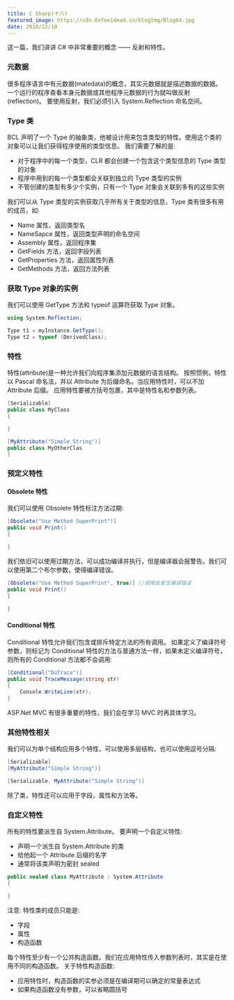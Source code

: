 ```yaml
---
title: C Sharp(十八)
featured_image: https://cdn.0xfee1dead.cn/blogImg/Blog64.jpg
date: 2018/12/10
---
```


这一篇，我们讲讲 C# 中非常重要的概念 —— 反射和特性。

### 元数据
很多程序语言中有元数据(matedata)的概念，其实元数据就是描述数据的数据。
一个运行的程序查看本身元数据或其他程序元数据的行为就叫做反射(reflection)。
要使用反射，我们必须引入 System.Reflection 命名空间。

### Type 类
BCL 声明了一个 Type 的抽象类，他被设计用来包含类型的特性。使用这个类的对象可以让我们获得程序使用的类型信息。
我们需要了解的是: 
- 对于程序中的每一个类型，CLR 都会创建一个包含这个类型信息的 Type 类型的对象
- 程序中用到的每一个类型都会关联到独立的 Type 类型的实例
- 不管创建的类型有多少个实例，只有一个 Type 对象会关联到多有的这些实例

我们可以从 Type 类型的实例获取几乎所有关于类型的信息，Type 类有很多有用的成员，如: 
- Name 属性，返回类型名
- NameSapce 属性，返回类型声明的命名空间
- Assembly 属性，返回程序集
- GetFields 方法，返回字段列表
- GetProperties 方法，返回属性列表
- GetMethods 方法，返回方法列表

### 获取 Type 对象的实例
我们可以使用 GetType 方法和 typeof 运算符获取 Type 对象。
``` csharp
using System.Reflection;

Type t1 = myInstance.GetType();
Type t2 = typeof (DerivedClass);
```

### 特性
特性(attribute)是一种允许我们向程序集添加元数据的语言结构。
按照惯例，特性以 Pascal 命名法，并以 Attribute 为后缀命名。当应用特性时，可以不加 Attribute 后缀。
应用特性要被方括号包裹，其中是特性名和参数列表。
``` csharp
[Serializable]
public class MyClass
{

}

[MyAttribute("Simple String")]
public class MyOtherClas
}
```

### 预定义特性
#### Obsolete 特性
我们可以使用 Obsolete 特性标注方法过期: 
``` csharp
[Obsolete("Use Method SuperPrint")]
public void Print()
{

}
```

我们依旧可以使用过期方法，可以成功编译并执行，但是编译器会报警告。我们可以使用第二个布尔参数，使得编译错误。
``` csharp
[Obsolete("Use Method SuperPrint", true)] //调用会发生编译错误
public void Print()
{

}
```

#### Conditional 特性
Conditional 特性允许我们包含或排斥特定方法的所有调用。
如果定义了编译符号参数，则标记为 Conditional 特性的方法与普通方法一样，如果未定义编译符号，则所有的 Conditional 方法都不会调用: 
``` csharp
[Conditional("DoTrace")]
public void TraceMessage(string str)
{
    Console.WriteLine(str);
}
```
ASP.Net MVC 有很多重要的特性，我们会在学习 MVC 时再具体学习。

### 其他特性相关
我们可以为单个结构应用多个特性，可以使用多层结构，也可以使用逗号分隔: 
``` csharp
[Serializable]
[MyAttribute("Simple String")]

[Serializable, MyAttribute("Simple String")]
```

除了类，特性还可以应用于字段，属性和方法等。

### 自定义特性
所有的特性要派生自 System.Attribute。
要声明一个自定义特性: 
- 声明一个派生自 System.Attribute 的类
- 给他起一个 Attribute 后缀的名字
- 通常将该类声明为密封 sealed

``` csharp
public sealed class MyAttribute : System.Attribute
{

}
```

注意: 特性类的成员只能是: 
- 字段
- 属性
- 构造函数

每个特性至少有一个公共构造函数。我们在应用特性传入参数列表时，其实是在使用不同的构造函数。
关于特性构造函数: 
- 应用特性时，构造函数的实参必须是在编译期可以确定的常量表达式
- 如果构造函数没有参数，可以省略圆括号